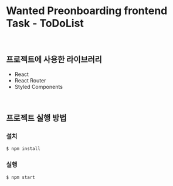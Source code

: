# Wanted Preonboarding frontend Task - ToDoList

<br>

## 프로젝트에 사용한 라이브러리
- React
- React Router
- Styled Components

<br>

## 프로젝트 실행 방법

### 설치
```
$ npm install
```

### 실행
```
$ npm start
```

